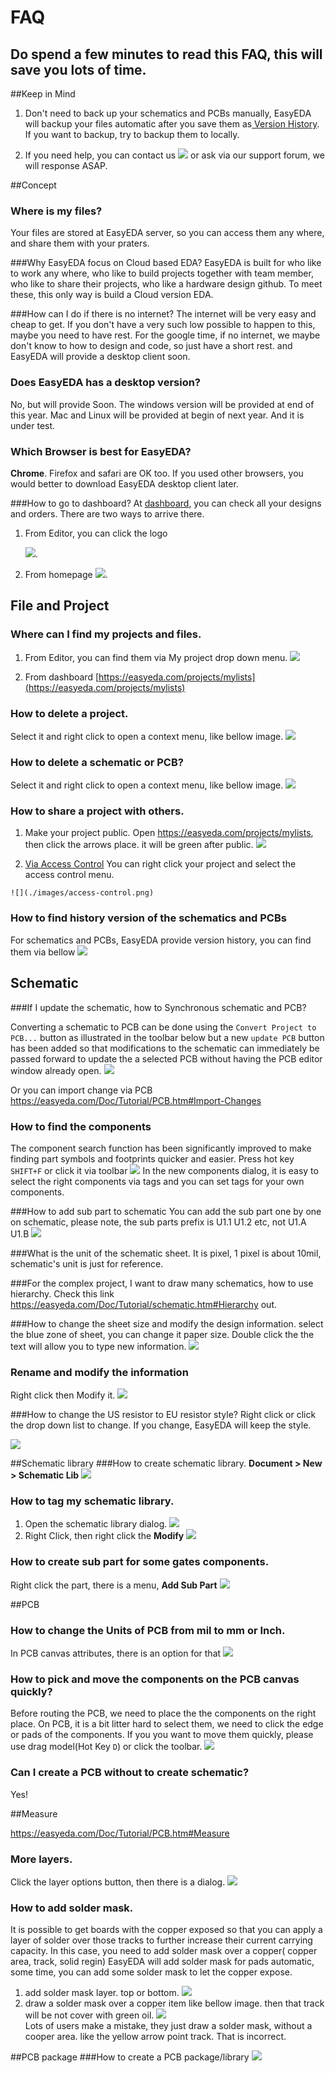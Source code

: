 # FAQ

 ## Do spend a few minutes to read this FAQ, this will save you lots of time.
 
##Keep in Mind

  1. Don't need to back up your schematics and PCBs manually, EasyEDA will backup your files automatic after you save them as[ Version History](https://easyeda.com/Doc/Tutorial/new.htm#Version-History). If you want to backup, try to backup them to locally.
  
  2. If you need help, you can contact us ![](https://easyeda.com/Doc/Tutorial/images/support_email.png) or ask via our support forum, we  will response ASAP.
  
   
##Concept
### Where is my files?
   Your files are stored at EasyEDA server, so you can access them any where, and share them with your praters.
 
###Why EasyEDA focus on Cloud based EDA?
  EasyEDA is built for who like to work any where, who like to build projects together with team member, who like to share their projects, who like a hardware design github. To meet these, this only way is build a Cloud version EDA.

###How can I do if there is no internet?
  The internet will be very easy and cheap to get. If you don't have a very such low possible to happen to this, maybe you need to have rest.  For the google time, if no internet, we maybe don't know to how to design and code, so just have a short rest. and EasyEDA will provide a desktop client soon.
### Does EasyEDA has a desktop version?
   No, but will provide Soon. The windows version will be provided at end of this year. Mac and Linux will be provided at begin of next year. And it is under test. 

### Which Browser is best for EasyEDA?
  **Chrome**. Firefox and safari are OK too. If you used other browsers, you would better to download EasyEDA desktop client later.

###How to go to dashboard?
 At [dashboard](https://easyeda.com/projects/mylists), you can check all your designs and orders. There are two ways to arrive there.
   1. From Editor, you can click the logo
     
      ![](./images/dashboard-logo.png). 
   2. From homepage
      ![](./images/dashboard-homepage.png). 


## File and Project
### Where can I find my projects and files.
   1. From Editor, you can find them via My project drop down menu.
      ![](./images/myprojects.png)

   2. From dashboard 
      [https://easyeda.com/projects/mylists](https://easyeda.com/projects/mylists)
 
  
### How to delete a project.
   Select it and right click to open a context menu, like bellow image.
![](./images/DeleteProject.png)
 
### How to delete a schematic or PCB?
 Select it and right click to open a context menu, like bellow image.
![](./images/deleteSchematic.png) 

### How to share a project with others.
   1. Make your project public.
  Open https://easyeda.com/projects/mylists, then click the arrows place. it will be green after public.
   ![](./images/makeitpublic.png)  

   2. [Via Access Control](https://easyeda.com/Doc/Tutorial/share.htm#Access-Control) 
     You can right click your project and select the access control menu.

    ![](./images/access-control.png) 
  
       
### How to find  history version of the schematics and PCBs
  For schematics and PCBs, EasyEDA provide version history, you can find them via bellow 
 ![](./images/versionHistory2.png)  

## Schematic
###If I update the schematic, how to Synchronous schematic and PCB?
  
Converting a schematic to PCB can be done using the `Convert Project to PCB...` button as illustrated in the toolbar below but a new `update PCB` button has been added so that modifications to the schematic can immediately be passed forward to update the a selected PCB without having the PCB editor window already open. 
  ![](./images/sy-sch-pcb.png) 

Or you can import change via PCB https://easyeda.com/Doc/Tutorial/PCB.htm#Import-Changes
### How to find the components
The component search function has been significantly improved to make finding part symbols and footprints quicker and easier. Press hot key `SHIFT+F` or click it via toolbar ![](./images/components-button.png) 
In the new components dialog, it is easy to select the right components via tags and you can set tags for your own components.

###How to add sub part to schematic
 You can add the sub part one by one on schematic, please note, the sub parts prefix is U1.1 U1.2 etc, not U1.A U1.B
![](./images/addsubpart.png)


###What is the unit of the  schematic sheet.
  It is pixel, 1 pixel is about 10mil, schematic's unit is just for reference.


###For the complex project, I want to draw many schematics, how to use hierarchy.
 Check this link https://easyeda.com/Doc/Tutorial/schematic.htm#Hierarchy out.

 
###How to change the sheet size and modify the design information.
select the blue zone of sheet, you can change it paper size.  Double click the the text will allow you to type new information. 
![](./images/sheetsize.png) 


### Rename and modify the information
Right click then Modify it. 
![](./images/ModifyRename.png)  

###How to change the US resistor to EU resistor style?
Right click or click the drop down list to change. If you change, EasyEDA will keep the style.

 ![](./images/US-resitor.png) 

##Schematic library
###How to create schematic library.
**Document > New > Schematic Lib**
![](./images/CreateSchematicLib.png) 


### How to tag my schematic library.
 1. Open the schematic library dialog.
  ![](./images/components-button.png) 
 2. Right Click, then right click the **Modify**
   ![](./images/tagSchematiclib.png)

### How to create sub part for some gates components.
Right click the part, there is a menu, **Add Sub Part**
  ![](./images/Subparts.png) 


##PCB
### How to change the Units of PCB from mil to mm or Inch.
In PCB canvas attributes, there is an option for that
![](./images/PCBunit.png) 
 
### How to pick and move the components on the PCB canvas quickly?
 Before routing the PCB, we need to place the the components on the right place. On PCB, it is a bit litter hard to select them, we need to click the edge  or pads of the components. If you you want to move them quickly, please use drag model(Hot Key `D`) or click the toolbar.
 ![](./images/dragPlace.png)
     

### Can I create a PCB without to create schematic?
  Yes!

##Measure 

https://easyeda.com/Doc/Tutorial/PCB.htm#Measure

### More layers.
 Click the layer options button, then there is a dialog.
 ![](./images/Layersetting.png) 
 
### How to add solder mask.
   It is possible to get boards with the copper exposed so that you can apply a layer of solder over those tracks to further increase their current carrying capacity. In this case, you need to add solder mask over a copper( copper area, track, solid regin) 
  EasyEDA will add solder mask for pads automatic, some time, you can add some solder mask to let the copper expose.
  1. add solder mask layer. top or bottom.
   ![](./images/soldermask.png) 
  2. draw a solder mask over a copper item like bellow image. then that track will be not cover with green oil. 
   ![](./images/soldermask2.png)  
 Lots of users make a mistake, they just draw a solder mask, without a cooper area. like the yellow arrow point track. That is incorrect.


##PCB package 
###How to create a PCB package/library
 ![](./images/PCBpacakge.png)  
